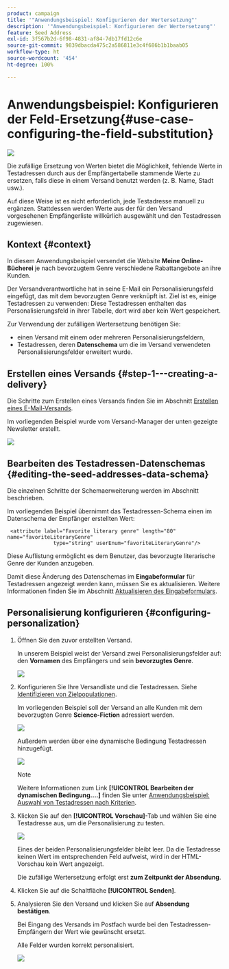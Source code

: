 ```yaml
---
product: campaign
title: '"Anwendungsbeispiel: Konfigurieren der Wertersetzung"'
description: '"Anwendungsbeispiel: Konfigurieren der Wertersetzung"'
feature: Seed Address
exl-id: 3f567b2d-6f98-4831-af84-7db17fd12c6e
source-git-commit: 9839dbacda475c2a586811e3c4f686b1b1baab05
workflow-type: ht
source-wordcount: '454'
ht-degree: 100%

---
```


# Anwendungsbeispiel: Konfigurieren der Feld-Ersetzung{#use-case-configuring-the-field-substitution}

![](../../assets/common.svg)

Die zufällige Ersetzung von Werten bietet die Möglichkeit, fehlende Werte in Testadressen durch aus der Empfängertabelle stammende Werte zu ersetzen, falls diese in einem Versand benutzt werden (z. B. Name, Stadt usw.).

Auf diese Weise ist es nicht erforderlich, jede Testadresse manuell zu ergänzen. Stattdessen werden Werte aus der für den Versand vorgesehenen Empfängerliste willkürlich ausgewählt und den Testadressen zugewiesen.

## Kontext {#context}

In diesem Anwendungsbeispiel versendet die Website **Meine Online-Bücherei** je nach bevorzugtem Genre verschiedene Rabattangebote an ihre Kunden.

Der Versandverantwortliche hat in seine E-Mail ein Personalisierungsfeld eingefügt, das mit dem bevorzugten Genre verknüpft ist. Ziel ist es, einige Testadressen zu verwenden: Diese Testadressen enthalten das Personalisierungsfeld in ihrer Tabelle, dort wird aber kein Wert gespeichert.

Zur Verwendung der zufälligen Wertersetzung benötigen Sie:

* einen Versand mit einem oder mehreren Personalisierungsfeldern,
* Testadressen, deren **Datenschema** um die im Versand verwendeten Personalisierungsfelder erweitert wurde.

## Erstellen eines Versands {#step-1---creating-a-delivery}

Die Schritte zum Erstellen eines Versands finden Sie im Abschnitt [Erstellen eines E-Mail-Versands](creating-an-email-delivery.md).

Im vorliegenden Beispiel wurde vom Versand-Manager der unten gezeigte Newsletter erstellt.

![](assets/dlv_seeds_usecase_24.png)

## Bearbeiten des Testadressen-Datenschemas {#editing-the-seed-addresses-data-schema}

Die einzelnen Schritte der Schemaerweiterung werden im Abschnitt beschrieben.

Im vorliegenden Beispiel übernimmt das Testadressen-Schema einen im Datenschema der Empfänger erstellten Wert:

```
 <attribute label="Favorite literary genre" length="80" name="favoriteLiteraryGenre"
               type="string" userEnum="favoriteLiteraryGenre"/>
```

Diese Auflistung ermöglicht es dem Benutzer, das bevorzugte literarische Genre der Kunden anzugeben.

Damit diese Änderung des Datenschemas im **Eingabeformular** für Testadressen angezeigt werden kann, müssen Sie es aktualisieren. Weitere Informationen finden Sie im Abschnitt [Aktualisieren des Eingabeformulars](use-case--selecting-seed-addresses-on-criteria.md#updating-the-input-form).

## Personalisierung konfigurieren {#configuring-personalization}

1. Öffnen Sie den zuvor erstellten Versand.

   In unserem Beispiel weist der Versand zwei Personalisierungsfelder auf: den **Vornamen** des Empfängers und sein **bevorzugtes Genre**.

   ![](assets/dlv_seeds_usecase_25.png)

1. Konfigurieren Sie Ihre Versandliste und die Testadressen. Siehe [Identifizieren von Zielpopulationen](steps-defining-the-target-population.md).

   Im vorliegenden Beispiel soll der Versand an alle Kunden mit dem bevorzugten Genre **Science-Fiction** adressiert werden.

   ![](assets/dlv_seeds_usecase_26.png)

   Außerdem werden über eine dynamische Bedingung Testadressen hinzugefügt.

   ![](assets/dlv_seeds_usecase_27.png)

   >[!NOTE]
   >
   >Weitere Informationen zum Link **[!UICONTROL Bearbeiten der dynamischen Bedingung....]** finden Sie unter [Anwendungsbeispiel: Auswahl von Testadressen nach Kriterien](use-case--selecting-seed-addresses-on-criteria.md).

1. Klicken Sie auf den **[!UICONTROL Vorschau]**-Tab und wählen Sie eine Testadresse aus, um die Personalisierung zu testen.

   ![](assets/dlv_seeds_usecase_28.png)

   Eines der beiden Personalisierungsfelder bleibt leer. Da die Testadresse keinen Wert im entsprechenden Feld aufweist, wird in der HTML-Vorschau kein Wert angezeigt.

   Die zufällige Wertersetzung erfolgt erst **zum Zeitpunkt der Absendung**.

1. Klicken Sie auf die Schaltfläche **[!UICONTROL Senden]**.
1. Analysieren Sie den Versand und klicken Sie auf **Absendung bestätigen**.

   Bei Eingang des Versands im Postfach wurde bei den Testadressen-Empfängern der Wert wie gewünscht ersetzt.

   Alle Felder wurden korrekt personalisiert.

   ![](assets/dlv_seeds_usecase_08.png)
